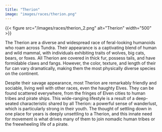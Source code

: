```yaml
---
title: "Therion"
image: "images/races/therion.png"
---
```

{{< figure src="/images/races/therion_2.png" alt="Therion" width="500" >}}

The Therion are a diverse and widespread race of feral-looking humanoids who roam across Tundra. Their appearance is a captivating blend of human and wild mammal, with individuals exhibiting traits of wolves, big cats, bears, or foxes. All Therion are covered in thick fur, possess tails, and have formidable claws and fangs. However, the color, texture, and length of their fur can vary dramatically, making them the most physically diverse species on the continent.

Despite their savage appearance, most Therion are remarkably friendly and sociable, living well with other races, even the haughty Elves. They can be found scattered everywhere, from the fringes of Elven cities to human tribes and pirate ships. This wide-ranging lifestyle is a result of a deep-seated characteristic shared by all Therion: a powerful sense of wanderlust, which is particularly strong in their youth. The thought of settling down in one place for years is deeply unsettling to a Therion, and this innate need for movement is what drives many of them to join nomadic human tribes or the freewheeling life of a pirate.
